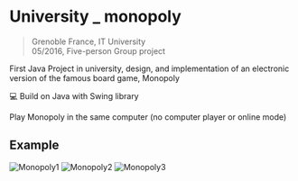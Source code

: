 # University _ monopoly


> Grenoble France, IT University<br>05/2016, Five-person Group project

First Java Project in university, design, and implementation of an electronic version of the famous board game, Monopoly

💻 Build on Java with Swing library

Play Monopoly in the same computer (no computer player or online mode)

## Example
![Monopoly1](../assets/Monopoly1.png)
![Monopoly2](../assets/Monopoly2.png)
![Monopoly3](../assets/Monopoly3.png)
